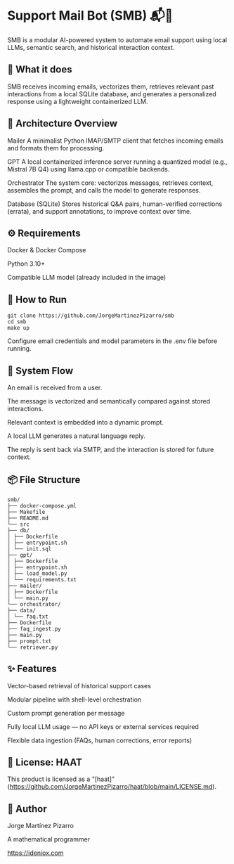 # Support Mail Bot (SMB) 📬🤖

SMB is a modular AI-powered system to automate email support using local LLMs, semantic search, and historical interaction context.

## 🧠 What it does

SMB receives incoming emails, vectorizes them, retrieves relevant past interactions from a local SQLite database, and generates a personalized response using a lightweight containerized LLM.

## 🧱 Architecture Overview

Mailer
A minimalist Python IMAP/SMTP client that fetches incoming emails and formats them for processing.

GPT
A local containerized inference server running a quantized model (e.g., Mistral 7B Q4) using llama.cpp or compatible backends.

Orchestrator
The system core: vectorizes messages, retrieves context, assembles the prompt, and calls the model to generate responses.

Database (SQLite)
Stores historical Q&A pairs, human-verified corrections (errata), and support annotations, to improve context over time.

## ⚙️ Requirements

Docker & Docker Compose

Python 3.10+

Compatible LLM model (already included in the image)

## 🚀 How to Run

```
git clone https://github.com/JorgeMartinezPizarro/smb
cd smb
make up
```

Configure email credentials and model parameters in the .env file before running.

## 🧪 System Flow

An email is received from a user.

The message is vectorized and semantically compared against stored interactions.

Relevant context is embedded into a dynamic prompt.

A local LLM generates a natural language reply.

The reply is sent back via SMTP, and the interaction is stored for future context.

## 📦 File Structure

```
smb/
├── docker-compose.yml
├── Makefile
├── README.md
└── src
├── db/
│ ├── Dockerfile
│ ├── entrypoint.sh
│ └── init.sql
├── gpt/
│ ├── Dockerfile
│ ├── entrypoint.sh
│ ├── load_model.py
│ └── requirements.txt
├── mailer/
│ ├── Dockerfile
│ └── main.py
└── orchestrator/
├── data/
│ └── faq.txt
├── Dockerfile
├── faq_ingest.py
├── main.py
├── prompt.txt
└── retriever.py
```

## ✨ Features

Vector-based retrieval of historical support cases

Modular pipeline with shell-level orchestration

Custom prompt generation per message

Fully local LLM usage — no API keys or external services required

Flexible data ingestion (FAQs, human corrections, error reports)

## 📜 License: HAAT

This product is licensed as a "[haat]"(https://github.com/JorgeMartinezPizarro/haat/blob/main/LICENSE.md).


## 👤 Author

Jorge Martínez Pizarro

A mathematical programmer

https://ideniox.com